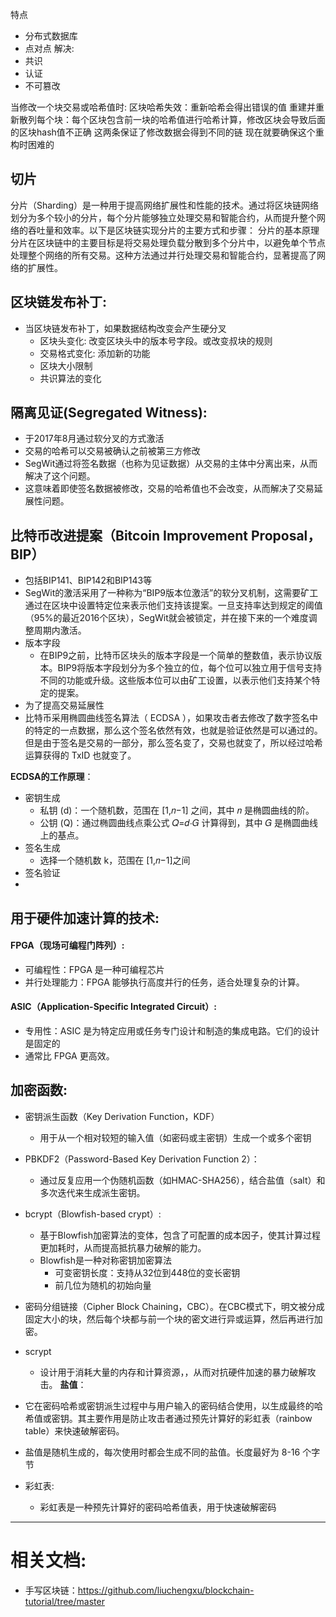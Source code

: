 特点
- 分布式数据库
- 点对点
解决:
- 共识
- 认证
- 不可篡改

当修改一个块交易或哈希值时:
区块哈希失效：重新哈希会得出错误的值 
重建并重新散列每个块：每个区块包含前一块的哈希值进行哈希计算，修改区块会导致后面的区块hash值不正确
这两条保证了修改数据会得到不同的链
现在就要确保这个重构时困难的
## 切片
分片（Sharding）是一种用于提高网络扩展性和性能的技术。通过将区块链网络划分为多个较小的分片，每个分片能够独立处理交易和智能合约，从而提升整个网络的吞吐量和效率。以下是区块链实现分片的主要方式和步骤：
分片的基本原理
分片在区块链中的主要目标是将交易处理负载分散到多个分片中，以避免单个节点处理整个网络的所有交易。这种方法通过并行处理交易和智能合约，显著提高了网络的扩展性。

## 区块链发布补丁:
- 当区块链发布补丁，如果数据结构改变会产生硬分叉
    - 区块头变化: 改变区块头中的版本号字段。或改变叔块的规则
    - 交易格式变化: 添加新的功能
    - 区块大小限制
    - 共识算法的变化

## 隔离见证(Segregated Witness):
- 于2017年8月通过软分叉的方式激活
- 交易的哈希可以交易被确认之前被第三方修改
- SegWit通过将签名数据（也称为见证数据）从交易的主体中分离出来，从而解决了这个问题。
- 这意味着即使签名数据被修改，交易的哈希值也不会改变，从而解决了交易延展性问题。

## 比特币改进提案（Bitcoin Improvement Proposal，BIP）
- 包括BIP141、BIP142和BIP143等
- SegWit的激活采用了一种称为“BIP9版本位激活”的软分叉机制，这需要矿工通过在区块中设置特定位来表示他们支持该提案。一旦支持率达到规定的阈值（95%的最近2016个区块），SegWit就会被锁定，并在接下来的一个难度调整周期内激活。
- 版本字段
    - 在BIP9之前，比特币区块头的版本字段是一个简单的整数值，表示协议版本。BIP9将版本字段划分为多个独立的位，每个位可以独立用于信号支持不同的功能或升级。这些版本位可以由矿工设置，以表示他们支持某个特定的提案。
- 为了提高交易延展性
- 比特币采用椭圆曲线签名算法（ ECDSA ），如果攻击者去修改了数字签名中的特定的一点数据，那么这个签名依然有效，也就是验证依然是可以通过的。但是由于签名是交易的一部分，那么签名变了，交易也就变了，所以经过哈希运算获得的 TxID 也就变了。

**ECDSA的工作原理**：
- 密钥生成
    - 私钥 (d)：一个随机数，范围在 [1,𝑛−1] 之间，其中 𝑛 是椭圆曲线的阶。
    - 公钥 (Q)：通过椭圆曲线点乘公式 𝑄=𝑑⋅𝐺 计算得到，其中 𝐺 是椭圆曲线上的基点。
- 签名生成
    -   选择一个随机数 k，范围在 [1,𝑛−1]之间
- 签名验证
- 

## 用于硬件加速计算的技术:
#### FPGA（现场可编程门阵列）:
- 可编程性：FPGA 是一种可编程芯片
- 并行处理能力：FPGA 能够执行高度并行的任务，适合处理复杂的计算。
#### ASIC（Application-Specific Integrated Circuit）:
- 专用性：ASIC 是为特定应用或任务专门设计和制造的集成电路。它们的设计是固定的
- 通常比 FPGA 更高效。
## 加密函数:
- 密钥派生函数（Key Derivation Function，KDF）
    - 用于从一个相对较短的输入值（如密码或主密钥）生成一个或多个密钥
- PBKDF2（Password-Based Key Derivation Function 2）：
    - 通过反复应用一个伪随机函数（如HMAC-SHA256），结合盐值（salt）和多次迭代来生成派生密钥。
- bcrypt（Blowfish-based crypt）:
    - 基于Blowfish加密算法的变体，包含了可配置的成本因子，使其计算过程更加耗时，从而提高抵抗暴力破解的能力。
    - Blowfish是一种对称密钥加密算法
        - 可变密钥长度：支持从32位到448位的变长密钥
        - 前几位为随机的初始向量 
- 密码分组链接（Cipher Block Chaining，CBC）。在CBC模式下，明文被分成固定大小的块，然后每个块都与前一个块的密文进行异或运算，然后再进行加密。

- scrypt
    - 设计用于消耗大量的内存和计算资源，，从而对抗硬件加速的暴力破解攻击。
**盐值**：
- 它在密码哈希或密钥派生过程中与用户输入的密码结合使用，以生成最终的哈希值或密钥。其主要作用是防止攻击者通过预先计算好的彩虹表（rainbow table）来快速破解密码。
- 盐值是随机生成的，每次使用时都会生成不同的盐值。长度最好为 8-16 个字节

- 彩虹表:
    - 彩虹表是一种预先计算好的密码哈希值表，用于快速破解密码



----
# 相关文档:
- 手写区块链：https://github.com/liuchengxu/blockchain-tutorial/tree/master


